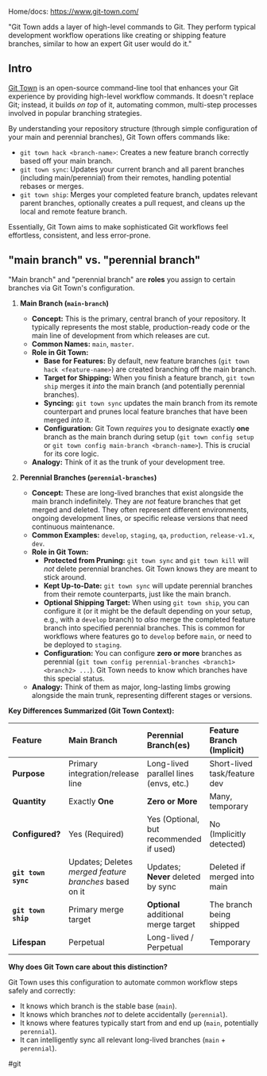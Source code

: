Home/docs: https://www.git-town.com/

"Git Town adds a layer of high-level commands to Git. They perform typical development workflow operations like creating or shipping feature branches, similar to how an expert Git user would do it."

## Intro

[Git Town](https://www.git-town.com/) is an open-source command-line tool that enhances your Git experience by providing high-level workflow commands. It doesn't replace Git; instead, it builds *on top* of it, automating common, multi-step processes involved in popular branching strategies.

By understanding your repository structure (through simple configuration of your main and perennial branches), Git Town offers commands like:

*   `git town hack <branch-name>`: Creates a new feature branch correctly based off your main branch.
*   `git town sync`: Updates your current branch and all parent branches (including main/perennial) from their remotes, handling potential rebases or merges.
*   `git town ship`: Merges your completed feature branch, updates relevant parent branches, optionally creates a pull request, and cleans up the local and remote feature branch.

Essentially, Git Town aims to make sophisticated Git workflows feel effortless, consistent, and less error-prone.

## "main branch" vs. "perennial branch"

"Main branch" and "perennial branch" are **roles** you assign to certain branches via Git Town's configuration.

1.  **Main Branch (`main-branch`)**

    *   **Concept:** This is the primary, central branch of your repository. It typically represents the most stable, production-ready code or the main line of development from which releases are cut.
    *   **Common Names:** `main`, `master`.
    *   **Role in Git Town:**
        *   **Base for Features:** By default, new feature branches (`git town hack <feature-name>`) are created branching off the main branch.
        *   **Target for Shipping:** When you finish a feature branch, `git town ship` merges it *into* the main branch (and potentially perennial branches).
        *   **Syncing:** `git town sync` updates the main branch from its remote counterpart and prunes local feature branches that have been merged *into* it.
        *   **Configuration:** Git Town *requires* you to designate exactly **one** branch as the main branch during setup (`git town config setup` or `git town config main-branch <branch-name>`). This is crucial for its core logic.
    *   **Analogy:** Think of it as the trunk of your development tree.

2.  **Perennial Branches (`perennial-branches`)**

    *   **Concept:** These are long-lived branches that exist alongside the main branch indefinitely. They are *not* feature branches that get merged and deleted. They often represent different environments, ongoing development lines, or specific release versions that need continuous maintenance.
    *   **Common Examples:** `develop`, `staging`, `qa`, `production`, `release-v1.x`, `dev`.
    *   **Role in Git Town:**
        *   **Protected from Pruning:** `git town sync` and `git town kill` will *not* delete perennial branches. Git Town knows they are meant to stick around.
        *   **Kept Up-to-Date:** `git town sync` will update perennial branches from their remote counterparts, just like the main branch.
        *   **Optional Shipping Target:** When using `git town ship`, you can configure it (or it might be the default depending on your setup, e.g., with a `develop` branch) to *also* merge the completed feature branch into specified perennial branches. This is common for workflows where features go to `develop` before `main`, or need to be deployed to `staging`.
        *   **Configuration:** You can configure **zero or more** branches as perennial (`git town config perennial-branches <branch1> <branch2> ...`). Git Town needs to know which branches have this special status.
    *   **Analogy:** Think of them as major, long-lasting limbs growing alongside the main trunk, representing different stages or versions.

**Key Differences Summarized (Git Town Context):**

| Feature           | Main Branch                      | Perennial Branch(es)                | Feature Branch (Implicit)      |
| :---------------- | :------------------------------- | :---------------------------------- | :----------------------------- |
| **Purpose**       | Primary integration/release line | Long-lived parallel lines (envs, etc.) | Short-lived task/feature dev   |
| **Quantity**      | Exactly **One**                  | **Zero or More**                    | Many, temporary                |
| **Configured?**   | Yes (Required)                   | Yes (Optional, but recommended if used) | No (Implicitly detected)       |
| **`git town sync`** | Updates; Deletes *merged feature branches* based on it | Updates; **Never** deleted by sync | Deleted if merged into main |
| **`git town ship`** | Primary merge target             | **Optional** additional merge target | The branch being shipped        |
| **Lifespan**      | Perpetual                        | Long-lived / Perpetual              | Temporary                      |

**Why does Git Town care about this distinction?**

Git Town uses this configuration to automate common workflow steps safely and correctly:

*   It knows which branch is the stable base (`main`).
*   It knows which branches *not* to delete accidentally (`perennial`).
*   It knows where features typically start from and end up (`main`, potentially `perennial`).
*   It can intelligently sync all relevant long-lived branches (`main` + `perennial`).

<!-- Keywords -->
#git
<!-- /Keywords -->
